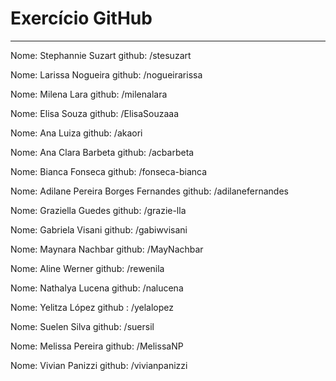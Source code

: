 # Exercício GitHub
-----
Nome: Stephannie Suzart
github: /stesuzart

Nome: Larissa Nogueira
github: /nogueirarissa

Nome: Milena Lara
github: /milenalara

Nome: Elisa Souza
github: /ElisaSouzaaa

Nome: Ana Luiza
github: /akaori

Nome: Ana Clara Barbeta
github: /acbarbeta

Nome: Bianca Fonseca
github: /fonseca-bianca

Nome: Adilane Pereira Borges Fernandes
github: /adilanefernandes

Nome: Graziella Guedes
github: /grazie-lla


Nome: Gabriela Visani
github: /gabiwvisani

Nome: Maynara Nachbar
github: /MayNachbar

Nome: Aline Werner
github: /rewenila

Nome: Nathalya Lucena
github: /nalucena

Nome: Yelitza López
github : /yelalopez

Nome: Suelen Silva
github: /suersil

Nome: Melissa Pereira
github: /MelissaNP

Nome: Vivian Panizzi
github: /vivianpanizzi